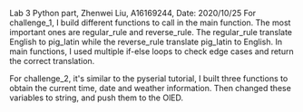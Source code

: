 Lab 3 Python part, Zhenwei Liu, A16169244, Date: 2020/10/25
For challenge_1, I build different functions to call in the main function. The most important ones are regular_rule and reverse_rule.
The regular_rule translate English to pig_latin while the reverse_rule translate pig_latin to English. In main functions, I used multiple 
if-else loops to check edge cases and return the correct translation.

For challenge_2, it's similar to the pyserial tutorial, I built three functions to obtain the current time, date and weather information.
Then changed these variables to string, and push them to the OlED.
